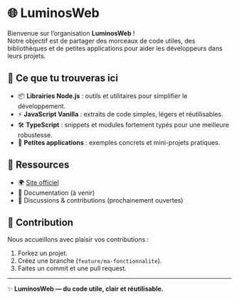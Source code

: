 # 🌐 LuminosWeb

Bienvenue sur l’organisation **LuminosWeb** !  
Notre objectif est de partager des morceaux de code utiles, des bibliothèques et de petites applications pour aider les développeurs dans leurs projets.  

## 🚀 Ce que tu trouveras ici

- 📦 **Librairies Node.js** : outils et utilitaires pour simplifier le développement.  
- ⚡ **JavaScript Vanilla** : extraits de code simples, légers et réutilisables.  
- 🛠️ **TypeScript** : snippets et modules fortement typés pour une meilleure robustesse.  
- 🧩 **Petites applications** : exemples concrets et mini-projets pratiques.  

## 🔗 Ressources

- 🌍 [Site officiel](https://luminosweb.com)  
- 📝 Documentation (à venir)  
- 💬 Discussions & contributions (prochainement ouvertes)  

## 🤝 Contribution

Nous accueillons avec plaisir vos contributions :  
1. Forkez un projet.  
2. Créez une branche (`feature/ma-fonctionnalite`).  
3. Faites un commit et une pull request.  

---

✨ **LuminosWeb — du code utile, clair et réutilisable.**
